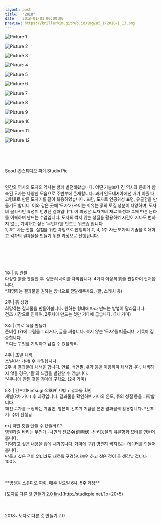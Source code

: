 ```yaml
---
layout: post
title:  "2018"
date:   2018-01-01 00:00:00
preview: https://brillerkim.github.io/img/a5_1/2018-1_13.png
---
```


![Picture 1](https://brillerkim.github.io/img/a5_1/2018-1_1.jpg)

![Picture 2](https://brillerkim.github.io/img/a5_1/2018-1_2.jpg)

![Picture 3](https://brillerkim.github.io/img/a5_1/2018-1_3.jpg)

![Picture 4](https://brillerkim.github.io/img/a5_1/2018-1_4.jpg)

![Picture 5](https://brillerkim.github.io/img/a5_1/2018-1_5.jpg)

![Picture 6](https://brillerkim.github.io/img/a5_1/2018-1_6.jpg)

![Picture 7](https://brillerkim.github.io/img/a5_1/2018-1_7.jpg)

![Picture 8](https://brillerkim.github.io/img/a5_1/2018-1_8.jpg)

![Picture 9](https://brillerkim.github.io/img/a5_1/2018-1_9.jpg)

![Picture 10](https://brillerkim.github.io/img/a5_1/2018-1_10.jpg)

![Picture 11](https://brillerkim.github.io/img/a5_1/2018-1_11.jpg)

![Picture 12](https://brillerkim.github.io/img/a5_1/2018-1_12.jpg)

<br>
<br>
<br>
<br>
Seoul @스튜디오 파이 Studio Pie
<br>
<br>
<br>
인간의 역사와 도자의 역사는 함께 발전해왔습니다. 어떤 기술보다 긴 역사와 문화가 함축된 도자는 다양한 모습으로 주변부에 존재합니다. 과거 인도네시아에선 배가 아플 때, 고령토로 만든 도자기를 갈아 복용하였습니다. 또한, 도자로 인공위성 표면, 유골함을 만들기도 합니다. 이와 같은 곳에 ‘도자’가 쓰이는 이유는 흙의 토질 성분이 다양하며, 도자의 물리적인 특성이 반영된 결과입니다.
이 과정은 도자기의 재료 특성과 그에 따른 문화를 이해하며 만드는 수업입니다. 도자의 썩지 않는 성질을 활용하여 시간이 지나도 변하지 않는, 기억하고 싶은 ‘무언가’를 만드는 워크숍 입니다.<br>
1, 3주 차는 관찰, 실험을 위한 과정으로 진행되며 2, 4, 5주 차는 도자의 기술을 이해하고 각자의 결과물을 만들기 위한 과정으로 진행됩니다.<br>
<br>
<br>
<br>
<br>
<br>
<br>
1주 | 흙 관찰<br>
다양한 흙을 관찰한 후, 성분의 차이를 파악합니다. 4가지 이상의 흙을 관찰하며 만져봅니다.<br>
*희망하는 결과물을 원하는 방식으로 전달해주세요. (글, 스케치 등)<br>
<br>
2주 | 흙 성형<br>
희망하는 결과물을 만들어봅니다. 원하는 형태에 따라 만드는 방법이 달라집니다.<br>
건조 시간으로 인하여, 2주차에 만드는 것만 가마에 굽습니다. (1차 가마)<br>
<br>
3주 | (?)로 유물 만들기<br>
준비한 (?)에 그림을 그리거나, 글을 써봅니다. 썩지 않는 ‘도자’를 떠올리며, 기록에 집중합니다.<br>
우리는 무엇을 기억하고 남길 수 있을까요.<br>
<br>
4주 | 초벌 채색<br>
초벌(1차 가마) 후 과정입니다.<br>
2주 차 결과물에 채색을 합니다. 안료, 색연필, 유약 등을 이용하여 채색합니다. 채색하지 않을 경우, ‘돌’의 느낌을 발견할 수 있습니다.<br>
*4주차에 만든 것을 가마에 구워요. (2차 가마)<br>
<br>
5주 | 킨츠기Kintsugi 金継ぎ 기법 + 결과물 확인<br> 
재벌(2차 가마) 후 과정입니다. 결과물을 확인하며 가마의 온도, 흙의 성질 등을 파악합니다.<br>
깨진 도자를 수정하는 기법인, 일본의 킨츠기 기법을 본인 결과물에 활용합니다. *킨츠기: 수미 선생님<br>
<br>
ex) 어떤 것을 만들 수 있을까요?<br>
영원하길 바라는 무언가 -나만의 진묘수(鎭墓獸) -반려동물의 유골함과 묘비를 만들어봅니다.<br>
기억하고 싶은 내용을 흙에 새겨봅니다. 가마에 구워 영원히 썩지 않는 데이터를 만들어봅니다.<br>
만들고 싶은 것이 없더라도 재료를 구경하다보면 하고 싶은 것이 곧 생각날 겁니다. 100%<br>
<br>
<br> 
<br>
**망원동 스튜디오 파이. 매주 일요일 6시. 5주 과정**
<br>
<br>
[<U>도자로 다른 것 만들기 2.0 link</U>](http://studiopie.net/?p=2045)<br>
<br>
<br>
<br>
2018~ 도자로 다른 것 만들기 2.0
<br>
<br>
<br>